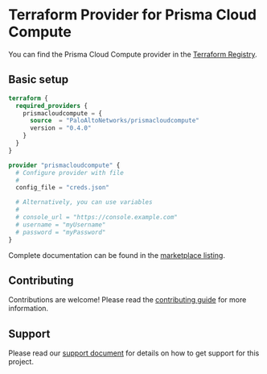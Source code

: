 # Terraform Provider for Prisma Cloud Compute
You can find the Prisma Cloud Compute provider in the [Terraform Registry](https://registry.terraform.io/providers/PaloAltoNetworks/prismacloudcompute/latest).

## Basic setup
```terraform
terraform {
  required_providers {
    prismacloudcompute = {
      source  = "PaloAltoNetworks/prismacloudcompute"
      version = "0.4.0"
    }
  }
}

provider "prismacloudcompute" {
  # Configure provider with file
  #
  config_file = "creds.json"

  # Alternatively, you can use variables
  #
  # console_url = "https://console.example.com"
  # username = "myUsername"
  # password = "myPassword"
}
```
Complete documentation can be found in the [marketplace listing](https://registry.terraform.io/providers/PaloAltoNetworks/prismacloudcompute/latest/docs).

## Contributing
Contributions are welcome!
Please read the [contributing guide](CONTRIBUTING.md) for more information.

## Support
Please read our [support document](SUPPORT.md) for details on how to get support for this project.
